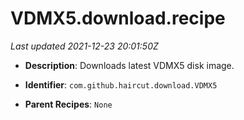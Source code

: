 # VDMX5.download.recipe

_Last updated 2021-12-23 20:01:50Z_

- **Description**: Downloads latest VDMX5 disk image.

- **Identifier**: `com.github.haircut.download.VDMX5`

- **Parent Recipes**: `None`
